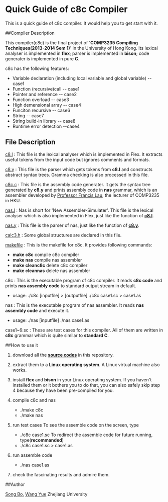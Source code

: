 Quick Guide of c8c Compiler
==================
This is a quick guide of c8c compiler. It would help you to get start with it.

##Compiler Description

This compiler(c8c) is the final project of '**COMP3235 Compiling Techniques(2013-2014 Sem 1)**' in the University of Hong Kong. Its lexical analyser is implemented in **flex**; parser is implemented in **bison**; code generater is implemented in pure **C**.

c8c has the following features:

- Variable declaration (including local variable and global variable) -- case1
- Function (recursive)call -- case1
- Pointer and reference -- case2
- Function overload -- case3
- High demensional array -- case4
- Funciton recursive -- case6
- String -- case7
- String build-in library -- case8
- Runtime error detection --case4

## File Description

[c8.l](./c8.l)
:   This file is the lexical analyser which is implemented in Flex. It extracts useful tokens from the input code but ignores comments and formats. 

[c8.y](./c8.y)
:   This file is the parser which gets tokens from **c8.l** and constructs abstract syntax trees. Gramma checking is also processed in this file.

[c8c.c](./c8c.c)
:   This file is the assembly code generater. It gets the syntax tree generated by **c8.y** and prints assembly code in **nas** grammar, which is an assembler developed by [Professor Francis Lau](http://i.cs.hku.hk/~fcmlau/), the lecturer of COMP3235 in HKU. 

[nas.l](./nas.l)
:   Nas is short for 'New Assembler-Simulater'. This file is the lexical analyser which is also implemented in Flex, just like the function of **[c8.l](./c8.l)**.

[nas.y](./nas.y)
:   This file is the parser of nas, just like the function of **[c8.y](./c8.y)**.

[calc3.h](./calc3.h)
:    Some global structures are declared in this file.

[makefile](./makefile)
:   This is the makefile for c8c. It provides following commands:
 - **make c8c** compile c8c compiler
 - **make nas** compile nas assembler
 - **make cleanc8c** delete c8c compiler
 - **make cleannas** delete nas assembler

c8c
:    This is the executable program of c8c compiler. It reads **c8c code** and prints **nas assembly code** to standard output stream in default. 
- usage: 
	./c8c [inputfile] > [outputfile]
	./c8c case1.sc > case1.as

nas
:   This is the executable program of nas assembler. It reads **nas assembly code** and execute it. 
- usage:
	./nas [inputfile]
	./nas case1.as

case1~9.sc
:   These are test cases for this compiler. All of them are written in **c8c** grammar which is quite similar to **standard C**.

##How to use it

1. download all the **[source codes](https://github.com/zjusbo/c8)** in this repository.

2. extract them to a **Linux operating system**. A Linux virtual machine also works.

3. install **flex** and **bison** in your Linux operating system. If you haven't installed them or it bothers you to do that, you can also safely skip step 4 because they have been pre-compiled for you. 

4. compile c8c and nas 
	- ./make c8c
	- ./make nas

5. run test cases
To see the assemble code on the screen, type
	- ./c8c case1.sc
To redirect the assemble code for future running, type(**recommanded**)
	- ./c8c case1.sc > case1.as

6. run assemble code
	- ./nas case1.as

7. check the fascinating results and admire them.

##Author

[Song Bo](mailto:sbo@zju.edu.cn), [Wang Yue](mailto:3110101447@zju.edu.cn) 
Zhejiang University

